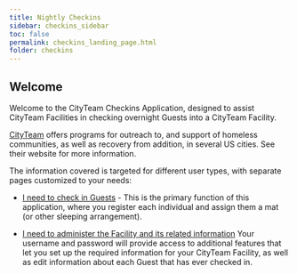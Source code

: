 ```yaml
---
title: Nightly Checkins
sidebar: checkins_sidebar
toc: false
permalink: checkins_landing_page.html
folder: checkins
---
```


## Welcome

Welcome to the CityTeam Checkins Application, designed to assist CityTeam
Facilities in checking overnight Guests into a CityTeam Facility.

[CityTeam](https://cityteam.org) offers programs for outreach to, and
support of homeless communities, as well as recovery from addition,
in several US cities.  See their website for more information.

The information covered is targeted for different user types, with
separate pages customized to your needs:

* [I need to check in Guests](checkins_user_overview) - This is the primary
  function of this application, where you register each individual and
  assign them a mat (or other sleeping arrangement).

* [I need to administer the Facility and its related information](checkins_admin_overview)
  Your username and password will provide access to additional features
  that let you set up the required information for your CityTeam
  Facility, as well as edit information about each Guest that has
  ever checked in.


